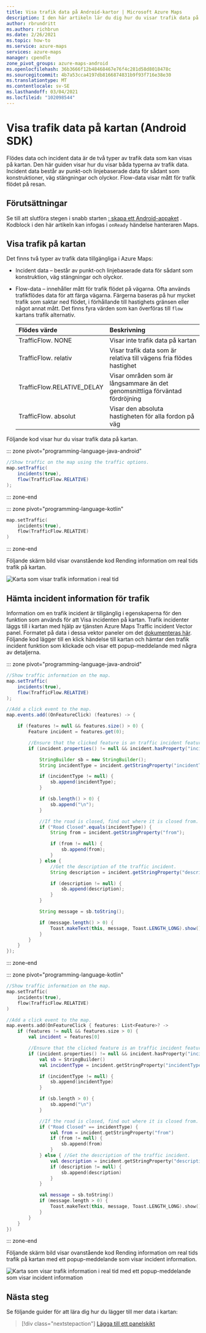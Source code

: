 ```yaml
---
title: Visa trafik data på Android-kartor | Microsoft Azure Maps
description: I den här artikeln lär du dig hur du visar trafik data på en karta med hjälp av Microsoft Azure Maps Android SDK.
author: rbrundritt
ms.author: richbrun
ms.date: 2/26/2021
ms.topic: how-to
ms.service: azure-maps
services: azure-maps
manager: cpendle
zone_pivot_groups: azure-maps-android
ms.openlocfilehash: 36b3666f12b48468467e76f4c281d58d8018478c
ms.sourcegitcommit: 4b7a53cca4197db8166874831b9f93f716e38e30
ms.translationtype: MT
ms.contentlocale: sv-SE
ms.lasthandoff: 03/04/2021
ms.locfileid: "102098544"
---
```

# <a name="show-traffic-data-on-the-map-android-sdk"></a>Visa trafik data på kartan (Android SDK)

Flödes data och incident data är de två typer av trafik data som kan visas på kartan. Den här guiden visar hur du visar båda typerna av trafik data. Incident data består av punkt-och linjebaserade data för sådant som konstruktioner, väg stängningar och olyckor. Flow-data visar mått för trafik flödet på resan.

## <a name="prerequisites"></a>Förutsättningar

Se till att slutföra stegen i snabb starten [: skapa ett Android-appaket](quick-android-map.md) . Kodblock i den här artikeln kan infogas i `onReady` händelse hanteraren Maps.

## <a name="show-traffic-on-the-map"></a>Visa trafik på kartan

Det finns två typer av trafik data tillgängliga i Azure Maps:

- Incident data – består av punkt-och linjebaserade data för sådant som konstruktion, väg stängningar och olyckor.
- Flow-data – innehåller mått för trafik flödet på vägarna. Ofta används trafikflödes data för att färga vägarna. Färgerna baseras på hur mycket trafik som saktar ned flödet, i förhållande till hastighets gränsen eller något annat mått. Det finns fyra värden som kan överföras till `flow` kartans trafik alternativ.

    |Flödes värde | Beskrivning|
    | :-- | :-- |
    | TrafficFlow. NONE | Visar inte trafik data på kartan |
    | TrafficFlow. relativ | Visar trafik data som är relativa till vägens fria flödes hastighet |
    | TrafficFlow.RELATIVE_DELAY | Visar områden som är långsammare än det genomsnittliga förväntad fördröjning |
    | TrafficFlow. absolut | Visar den absoluta hastigheten för alla fordon på väg |

Följande kod visar hur du visar trafik data på kartan.

::: zone pivot="programming-language-java-android"

```java
//Show traffic on the map using the traffic options.
map.setTraffic(
    incidents(true),
    flow(TrafficFlow.RELATIVE)
);
```

::: zone-end

::: zone pivot="programming-language-kotlin"

```kotlin
map.setTraffic(
    incidents(true),
    flow(TrafficFlow.RELATIVE)
)
```

::: zone-end

Följande skärm bild visar ovanstående kod Rending information om real tids trafik på kartan.

![Karta som visar trafik information i real tid](media/how-to-show-traffic-android/android-show-traffic.png)

## <a name="get-traffic-incident-details"></a>Hämta incident information för trafik

Information om en trafik incident är tillgänglig i egenskaperna för den funktion som används för att Visa incidenten på kartan. Trafik incidenter läggs till i kartan med hjälp av tjänsten Azure Maps Traffic incident Vector panel. Formatet på data i dessa vektor paneler om det [dokumenteras här](https://developer.tomtom.com/traffic-api/traffic-api-documentation-traffic-incidents/vector-incident-tiles). Följande kod lägger till en klick händelse till kartan och hämtar den trafik incident funktion som klickade och visar ett popup-meddelande med några av detaljerna.

::: zone pivot="programming-language-java-android"

```java
//Show traffic information on the map.
map.setTraffic(
    incidents(true),
    flow(TrafficFlow.RELATIVE)
);

//Add a click event to the map.
map.events.add((OnFeatureClick) (features) -> {

    if (features != null && features.size() > 0) {
        Feature incident = features.get(0);

        //Ensure that the clicked feature is an traffic incident feature.
        if (incident.properties() != null && incident.hasProperty("incidentType")) {

            StringBuilder sb = new StringBuilder();
            String incidentType = incident.getStringProperty("incidentType");

            if (incidentType != null) {
                sb.append(incidentType);
            }

            if (sb.length() > 0) {
                sb.append("\n");
            }

            //If the road is closed, find out where it is closed from.
            if ("Road Closed".equals(incidentType)) {
                String from = incident.getStringProperty("from");

                if (from != null) {
                    sb.append(from);
                }
            } else {
                //Get the description of the traffic incident.
                String description = incident.getStringProperty("description");

                if (description != null) {
                    sb.append(description);
                }
            }

            String message = sb.toString();

            if (message.length() > 0) {
                Toast.makeText(this, message, Toast.LENGTH_LONG).show();
            }
        }
    }
});
```

::: zone-end

::: zone pivot="programming-language-kotlin"

```kotlin
//Show traffic information on the map.
map.setTraffic(
    incidents(true),
    flow(TrafficFlow.RELATIVE)
)

//Add a click event to the map.
map.events.add(OnFeatureClick { features: List<Feature>? ->
    if (features != null && features.size > 0) {
        val incident = features[0]

        //Ensure that the clicked feature is an traffic incident feature.
        if (incident.properties() != null && incident.hasProperty("incidentType")) {
            val sb = StringBuilder()
            val incidentType = incident.getStringProperty("incidentType")

            if (incidentType != null) {
                sb.append(incidentType)
            }

            if (sb.length > 0) {
                sb.append("\n")
            }

            //If the road is closed, find out where it is closed from.
            if ("Road Closed" == incidentType) {
                val from = incident.getStringProperty("from")
                if (from != null) {
                    sb.append(from)
                }
            } else { //Get the description of the traffic incident.
                val description = incident.getStringProperty("description")
                if (description != null) {
                    sb.append(description)
                }
            }

            val message = sb.toString()
            if (message.length > 0) {
                Toast.makeText(this, message, Toast.LENGTH_LONG).show()
            }
        }
    }
})
```

::: zone-end

Följande skärm bild visar ovanstående kod Rending information om real tids trafik på kartan med ett popup-meddelande som visar incident information.

![Karta som visar trafik information i real tid med ett popup-meddelande som visar incident information](media/how-to-show-traffic-android/android-traffic-details.png)

## <a name="next-steps"></a>Nästa steg

Se följande guider för att lära dig hur du lägger till mer data i kartan:

> [!div class="nextstepaction"]
> [Lägga till ett panelskikt](how-to-add-tile-layer-android-map.md)
